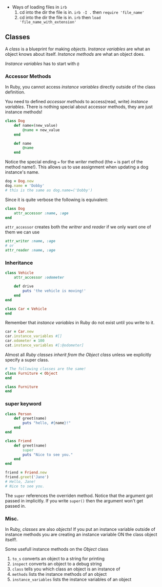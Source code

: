 - Ways of loading files in `irb`
	1. cd into the dir the file is in. `irb -I .` then `require 'file_name'`
	2. cd into the dir the file is in. `irb` then 
	`load 'file_name_with_extension'`

## Classes
A *class* is a blueprint for making *objects*.
*Instance variables* are what an object knows about itself.
*Instance methods* are what an object does.

*Instance variables* has to start with `@` 

### Accessor Methods
In Ruby, you cannot access *instance variables* directly outside of the class definition.

You need to defined *accessor* *methods* to access(read, write) *instance variables*. There is nothing special about accessor methods, they are just instance methods!
```ruby
class Dog
	def name=(new_value)
		@name = new_value
	end

	def name 
		@name
	end
```
Notice the special ending `=` for the *writer* method (the `=` is part of the method name!). This allows us to use assignment when updating a dog instance's name.
```ruby
dog = Dog.new
dog.name = 'Dobby'
# this is the same as dog.name=('Dobby')
```

Since it is quite verbose the following is equivalent:
```ruby
class Dog
	attr_accessor :name, :age
end
```

`attr_accessor` creates both the *writrer* and *reader* if we only want one of them we can use
```ruby
attr_writer :name, :age
# or
attr_reader :name, :age
```

### Inheritance
```ruby
class Vehicle 
	attr_accessor :odometer

	def drive
		puts 'the vehicle is moving!'
	end
end

class Car < Vehicle
end
```

Remember that *instance variables* in Ruby do not exist until you write to it.

```ruby
car = Car.new
car.instance_variables #[]
car.odometer = 100
cat.instance_variables #[:@odometer]
```

Almost all *Ruby classes inherit from the Object class* unless we explicitly specify a super class.

```ruby
# The following classes are the same!
class Furniture < Object
end

class Furniture
end
```

### super keyword
```ruby
class Person
	def greet(name)
		puts "hello, #{name}!"
	end
end

class Friend
	def greet(name)
		super
		puts "Nice to see you."
	end
end

friend = Friend.new
friend.greet('Jane')
# Hello, Jane!
# Nice to see you.
```

The `super` references the overriden method. Notice that the argument got passed in implicitly. If you write `super()` then the argument won't get passed in.

### Misc.
In Ruby, *classes* are also *objects*! If you put an instance variable outside of instance methods you are creating an instance variable ON the class object itself!.

Some usefull instance methods on the *Object* class
1. `to_s` converts an object to a string for printing
2. `inspect` converts an object to a debug string
3. `class` tells you which class an object is an instance of
4. `methods` lists the instance methods of an object
5. `instance_variables` lists the instance variables of an object


